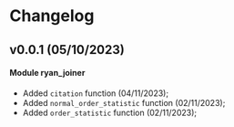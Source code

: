 # Changelog


## v0.0.1 (05/10/2023)


#### Module ryan_joiner
- Added ``citation`` function (04/11/2023);
- Added ``normal_order_statistic`` function (02/11/2023);
- Added ``order_statistic`` function (02/11/2023);





